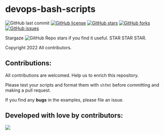 # devops-bash-scripts

![GitHub last commit](https://img.shields.io/github/last-commit/hassanzadeh-sd/devops-bash-scripts)
[![GitHub license](https://img.shields.io/github/license/hassanzadeh-sd/devops-bash-scripts)](https://github.com/hassanzadeh-sd/devops-bash-scripts/blob/master/LICENSE)
[![GitHub stars](https://img.shields.io/github/stars/hassanzadeh-sd/devops-bash-scripts)](https://github.com/hassanzadeh-sd/devops-bash-scripts/stargazers)
[![GitHub forks](https://img.shields.io/github/forks/hassanzadeh-sd/devops-bash-scripts)](https://github.com/hassanzadeh-sd/devops-bash-scripts/network)
[![GitHub issues](https://img.shields.io/github/issues/hassanzadeh-sd/devops-bash-scripts)](https://github.com/hassanzadeh-sd/devops-bash-scripts/issues)

Stargaze ![GitHub Repo stars](https://img.shields.io/github/stars/hassanzadeh-sd/devops-bash-scripts?style=social) if you find it useful. STAR STAR STAR.

Copyright 2022 All contributors.

## Contributions:

All contributions are welcomed. Help us to enrich this repository.

Please test your scripts and format them with `shfmt` before committing and making a pull request.

If you find any **bugs** in the examples, please file an issue.

## Developed with love by contributors:

<a><img src="https://contrib.rocks/image?repo=hassanzadeh-sd/devops-bash-scripts"></a>
